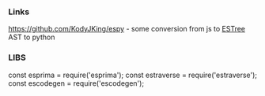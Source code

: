 ### Links
https://github.com/KodyJKing/espy - some conversion from js to [ESTree](https://github.com/estree/estree) AST to python

### LIBS
const esprima = require('esprima');
const estraverse = require('estraverse');
const escodegen = require('escodegen');
